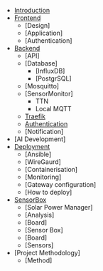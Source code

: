 - [Introduction](introduction.md)
- [Frontend](frontend/README.md)
  - [Design]
  - [Application]
  - [Authentication]
- [Backend](backend/README.md)
  - [API]
  - [Database]
    - [InfluxDB]
    - [PostgrSQL]
  - [Mosquitto]
  - [SensorMonitor]
    - TTN
    - Local MQTT
  - [Traefik](backend/traefik.md)
  - [Authentication](backend/authentication.md)
  - [Notification]
- [AI Development]
- [Deployment](deployment/README.md)
  - [Ansible]
  - [WireGaurd]
  - [Containerisation]
  - [Monitoring]
  - [Gateway configuration]
  - [How to deploy]
- [SensorBox](sensorbox/README.md)
  - [Solar Power Manager]
  - [Analysis]
  - [Board]
  - [Sensor Box]
  - [Board]
  - [Sensors]
- [Project Methodology]
  - [Method]
